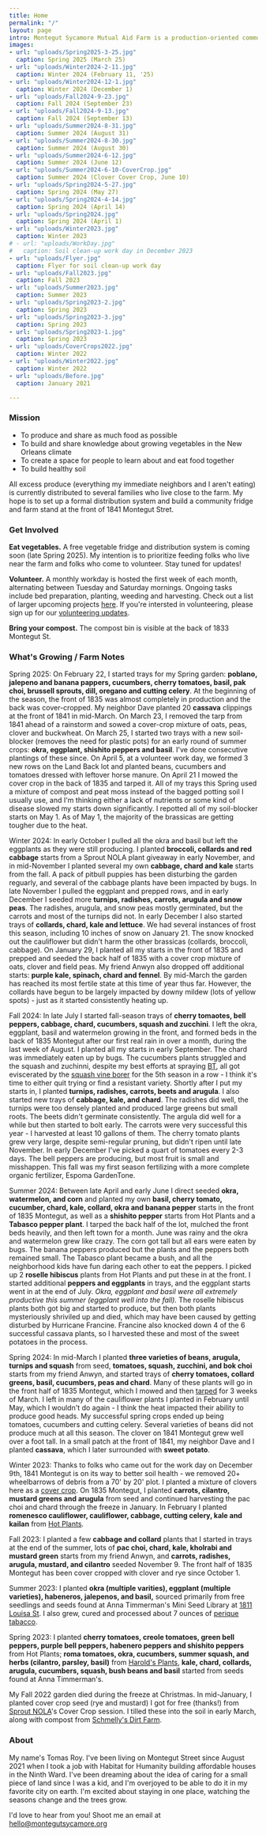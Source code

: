```yaml
---
title: Home
permalink: "/"
layout: page
intro: Montegut Sycamore Mutual Aid Farm is a production-oriented community garden located at the intersection of Montegut and Prieur in New Orleans' 9th Ward.
images:
- url: "uploads/Spring2025-3-25.jpg"
  caption: Spring 2025 (March 25)
- url: "uploads/Winter2024-2-11.jpg"
  caption: Winter 2024 (February 11, '25)
- url: "uploads/Winter2024-12-1.jpg"
  caption: Winter 2024 (December 1)
- url: "uploads/Fall2024-9-23.jpg"
  caption: Fall 2024 (September 23)
- url: "uploads/Fall2024-9-13.jpg"
  caption: Fall 2024 (September 13)
- url: "uploads/Summer2024-8-31.jpg"
  caption: Summer 2024 (August 31)
- url: "uploads/Summer2024-8-30.jpg"
  caption: Summer 2024 (August 30)
- url: "uploads/Summer2024-6-12.jpg"
  caption: Summer 2024 (June 12)
- url: "uploads/Summer2024-6-10-CoverCrop.jpg"
  caption: Summer 2024 (Clover Cover Crop, June 10)
- url: "uploads/Spring2024-5-27.jpg"
  caption: Spring 2024 (May 27)
- url: "uploads/Spring2024-4-14.jpg"
  caption: Spring 2024 (April 14)
- url: "uploads/Spring2024.jpg"
  caption: Spring 2024 (April 1)
- url: "uploads/Winter2023.jpg"
  caption: Winter 2023
# - url: "uploads/WorkDay.jpg"
#   caption: Soil clean-up work day in December 2023
- url: "uploads/Flyer.jpg"
  caption: Flyer for soil clean-up work day
- url: "uploads/Fall2023.jpg"
  caption: Fall 2023
- url: "uploads/Summer2023.jpg"
  caption: Summer 2023
- url: "uploads/Spring2023-2.jpg"
  caption: Spring 2023
- url: "uploads/Spring2023-3.jpg"
  caption: Spring 2023
- url: "uploads/Spring2023-1.jpg"
  caption: Spring 2023
- url: "uploads/CoverCrops2022.jpg"
  caption: Winter 2022
- url: "uploads/Winter2022.jpg"
  caption: Winter 2022
- url: "uploads/Before.jpg"
  caption: January 2021

---
```


### Mission
- To produce and share as much food as possible
- To build and share knowledge about growing vegetables in the New Orleans climate
- To create a space for people to learn about and eat food together
- To build healthy soil

All excess produce (everything my immediate neighbors and I aren't eating) is currently distributed to several families who live close to the farm. My hope is to set up a formal distribution system and build a community fridge and farm stand at the front of 1841 Montegut Stret.

### Get Involved

**Eat vegetables.** A free vegetable fridge and distribution system is coming soon (late Spring 2025). My intention is to prioritize feeding folks who live near the farm and folks who come to volunteer. Stay tuned for updates!

**Volunteer.** A monthly workday is hosted the first week of each month, alternating between Tuesday and Saturday mornings. Ongoing tasks include bed preparation, planting, weeding and harvesting. Check out a list of larger upcoming projects [here](https://tomasroy.notion.site/Montegut-Sycamore-projects-log-35b38e16fefa4edbab81669d1cc5d579). If you're intersted in volunteering, please sign up for our [volunteering updates](https://forms.gle/mdxgoZiBtzEYndTW6).

**Bring your compost.** The compost bin is visible at the back of 1833 Montegut St.

### What's Growing / Farm Notes

Spring 2025: On February 22, I started trays for my Spring garden: **poblano, jalepeno and banana pappers, cucumbers, cherry tomatoes, basil, pak choi, brussell sprouts, dill, oregano and cutting celery**. At the beginning of the season, the front of 1835 was almost completely in production and the back was cover-cropped. My neighbor Dave planted 20 **cassava** clippings at the front of 1841 in mid-March. On March 23, I removed the tarp from 1841 ahead of a rainstorm and sowed a cover-crop mixture of oats, peas, clover and buckwheat. On March 25, I started two trays with a new soil-blocker (removes the need for plastic pots) for an early round of summer crops: **okra, eggplant, shishito peppers and basil**. I've done consecutive plantings of these since. On April 5, at a volunteer work day, we formed 3 new rows on the Land Back lot and planted beans, cucumbers and tomatoes dressed with leftover horse manure. On April 21 I mowed the cover crop in the back of 1835 and tarped it. All of my trays this Spring used a mixture of compost and peat moss instead of the bagged potting soil I usually use, and I'm thinking either a lack of nutrients or some kind of disease slowed my starts down significantly. I repotted all of my soil-blocker starts on May 1. As of May 1, the majority of the brassicas are getting tougher due to the heat.

Winter 2024: In early October I pulled all the okra and basil but left the eggplants as they were still producing. I planted **broccoli, collards and red cabbage** starts from a Sprout NOLA plant giveaway in early November, and in mid-November I planted several my own **cabbage, chard and kale** starts from the fall. A pack of pitbull puppies has been disturbing the garden reguarly, and several of the cabbage plants have been impacted by bugs. In late November I pulled the eggplant and prepped rows, and in early December I seeded more **turnips, radishes, carrots, arugula and snow peas**. The radishes, arugula, and snow peas mostly germinated, but the carrots and most of the turnips did not. In early December I also started trays of **collards, chard, kale and lettuce**. We had several instances of frost this season, including 10 inches of snow on January 21. The snow knocked out the cauliflower but didn't harm the other brassicas (collards, broccoli, cabbage). On January 29, I planted all my starts in the front of 1835 and prepped and seeded the back half of 1835 with a cover crop mixture of oats, clover and field peas. My friend Anwyn also dropped off additional starts: **purple kale, spinach, chard and fennel**. By mid-March the garden has reached its most fertile state at this time of year thus far. However, the collards have begun to be largely impacted by downy mildew (lots of yellow spots) - just as it started consistently heating up.

Fall 2024: In late July I started fall-season trays of **cherry tomaotes, bell peppers, cabbage, chard, cucumbers, squash and zucchini**. I left the okra, eggplant, basil and watermelon growing in the front, and formed beds in the back of 1835 Montegut after our first real rain in over a month, during the last week of August. I planted all my starts in early September. The chard was immediately eaten up by bugs. The cucumbers plants struggled and the squash and zuchinni, despite my best efforts at spraying [BT](https://en.wikipedia.org/wiki/Bacillus_thuringiensis), all got eviscerated by the [squash vine borer](https://en.wikipedia.org/wiki/Squash_vine_borer) for the 5th season in a row - I think it's time to either quit trying or find a resistant variety. Shortly after I put my starts in, I planted **turnips, radishes, carrots, beets and arugula**. I also started new trays of **cabbage, kale, and chard**. The radishes did well, the turnips were too densely planted and produced large greens but small roots. The beets didn't germinate consistently. The argula did well for a while but then started to bolt early. The carrots were very successful this year - I harvested at least 10 gallons of them. The cherry tomato plants grew very large, despite semi-regular pruning, but didn't ripen until late November. In early December I've picked a quart of tomatoes every 2-3 days. The bell peppers are producing, but most fruit is small and misshappen. This fall was my first season fertilizing with a more complete organic fertilizer, Espoma GardenTone.

Summer 2024: Between late April and early June I direct seeded **okra, watermelon, and corn** and planted my own **basil, cherry tomato, cucumber, chard, kale, collard, okra and banana pepper** starts in the front of 1835 Montegut, as well as a **shishito pepper** starts from Hot Plants and a **Tabasco pepper plant**. I tarped the back half of the lot, mulched the front beds heavily, and then left town for a month. June was rainy and the okra and watermelon grew like crazy. The corn got tall but all ears were eaten by bugs. The banana peppers produced but the plants and the peppers both remained small. The Tabasco plant became a bush, and all the neighborhood kids have fun daring each other to eat the peppers. I picked up 2 **roselle hibiscus** plants from Hot Plants and put these in at the front. I started additional **peppers and eggplants** in trays, and the eggplant starts went in at the end of July. *Okra, eggplant and basil were all extremely productive this summer (eggplant well into the fall).* The roselle hibiscus plants both got big and started to produce, but then both plants mysteriously shriviled up and died, which may have been caused by getting disturbed by Hurricane Francine. Francine also knocked down 4 of the 6 successful cassava plants, so I harvested these and most of the sweet potatoes in the process.

Spring 2024: In mid-March I planted **three varieties of beans, arugula, turnips and squash** from seed, **tomatoes, squash, zucchini, and bok choi** starts from my friend Anwyn, and started trays of **cherry tomatoes, collard greens, basil, cucumbers, peas and chard**. Many of these plants will go in the front half of 1835 Montegut, which I mowed and then [tarped](https://smallfarms.cornell.edu/projects/reduced-tillage/tarping/) for 3 weeks of March. I left in many of the cauliflower plants I planted in February until May, which I wouldn't do again - I think the heat impacted their ability to produce good heads. My successful spring crops ended up being tomatoes, cucumbers and cutting celery. Several varieties of beans did not produce much at all this season. The clover on 1841 Montegut grew well over a foot tall. In a small patch at the front of 1841, my neighbor Dave and I planted **cassava**, which I later surrounded with **sweet potato**.

Winter 2023: Thanks to folks who came out for the work day on December 9th, 1841 Montegut is on its way to better soil health - we removed 20+ wheelbarrows of debris from a 70' by 20' plot. I planted a mixture of clovers here as a [cover crop](https://www.usda.gov/peoples-garden/soil-health/cover-crops-crop-rotation). On 1835 Montegut, I planted **carrots, cilantro, mustard greens and arugula** from seed and continued harvesting the pac choi and chard through the freeze in January. In February I planted **romenesco cauliflower, cauliflower, cabbage, cutting celery, kale and kailan** from [Hot Plants](https://www.hotplantsnursery.com/).

Fall 2023: I planted a few **cabbage and collard** plants that I started in trays at the end of the summer, lots of **pac choi, chard, kale, kholrabi and mustard green** starts from my friend Anwyn, and **carrots, radishes, arugula, mustard, and cilantro** seeded November 9. The front half of 1835 Montegut has been cover cropped with clover and rye since October 1.

Summer 2023: I planted **okra (multiple varities), eggplant (multiple varieties), habeneros, jalepenos, and basil,** sourced primarily from free seedlings and seeds found at Anna Timmerman's Mini Seed Library at [1811 Louisa St](https://goo.gl/maps/oLDdyWYPLALtQKjf7). I also grew, cured and processed about 7 ounces of [perique tabacco](https://en.wikipedia.org/wiki/Perique).

Spring 2023: I planted **cherry tomatoes, creole tomatoes, green bell peppers, purple bell peppers, habenero peppers and shishito peppers** from Hot Plants; **roma tomatoes, okra, cucumbers, summer squash, and herbs (cilantro, parsley, basil)** from [Harold's Plants](https://www.haroldsplants.com/), **kale, chard, collards, arugula, cucumbers, squash, bush beans and basil** started from seeds found at Anna Timmerman's.

My Fall 2022 garden died during the freeze at Christmas. In mid-January, I planted cover crop seed (rye and mustard) I got for free (thanks!) from [Sprout NOLA](https://www.sproutnolafarm.org/)'s Cover Crop session. I tilled these into the soil in early March, along with compost from [Schmelly's Dirt Farm](https://www.schmellys.com/).

### About

My name's Tomas Roy. I've been living on Montegut Street since August 2021 when I took a job with Habitat for Humanity building affordable houses in the Ninth Ward. I've been dreaming about the idea of caring for a small piece of land since I was a kid, and I'm overjoyed to be able to do it in my favorite city on earth. I'm excited about staying in one place, watching the seasons change and the trees grow.

I'd love to hear from you! Shoot me an email at [hello@montegutsycamore.org](mailto:hello@montegutsycamore.org)